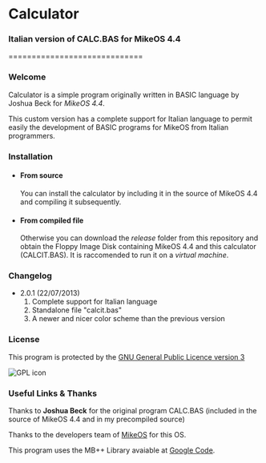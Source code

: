 # Calculator
### Italian version of CALC.BAS for MikeOS 4.4
=============================

### Welcome

Calculator is a simple program originally written in BASIC language by Joshua Beck for *MikeOS 4.4*.

This custom version has a complete support for Italian language to permit easily the development of BASIC programs for MikeOS from Italian programmers.

### Installation

* #### From source
	You can install the calculator by including it in the source of MikeOS 4.4 and compiling it subsequently.
	
* #### From compiled file
	Otherwise you can download the *release* folder from this repository and obtain the Floppy Image Disk containing MikeOS 4.4 and this calculator (CALCIT.BAS). It is raccomended to run it on a *virtual machine*.
	
### Changelog
* 2.0.1 (22/07/2013)
	1. Complete support for Italian language
	2. Standalone file "calcit.bas"
	3. A newer and nicer color scheme than the previous version
	
### License
This program is protected by the [GNU General Public Licence version 3](http://www.gnu.org/licenses/gpl.html "The complete licence")

![GPL icon](http://www.gnu.org/graphics/gplv3-127x51.png "Logo GNU GPL v3")

### Useful Links & Thanks
Thanks to **Joshua Beck** for the original program CALC.BAS (included in the source of MikeOS 4.4 and in my precompiled source)

Thanks to the developers team of [MikeOS](mikeos.berlios.de "Official MikeOS Site") for this OS.

This program uses the MB++ Library avaiable at [Google Code](code.google.com/p/mikebasic-applications "MB++ Library").